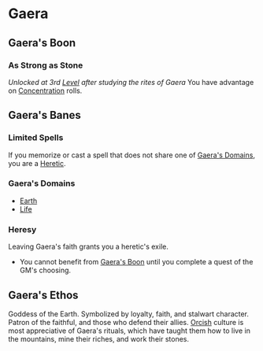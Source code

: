 # Gaera

## Gaera's Boon

### As Strong as Stone

*Unlocked at 3rd [Level](../../../Player%20Characters/Derived%20Statistics/Level.md) after studying the rites of Gaera*
You have advantage on [Concentration](../../Spellcasting/Concentration.md) rolls.

## Gaera's Banes

### Limited Spells

If you memorize or cast a spell that does not share one of [Gaera's Domains](#Gaera's%20Domains), you are a [Heretic](#Heresy).

### Gaera's Domains

- [Earth](../../Spells/Spell%20Domains/Earth.md)
- [Life](../../Spells/Spell%20Domains/Life.md)

### Heresy

Leaving Gaera's faith grants you a heretic's exile.

- You cannot benefit from [Gaera's Boon](#Gaera's%20Boon) until you complete a quest of the GM's choosing.

## Gaera's Ethos

Goddess of the Earth. Symbolized by loyalty, faith, and stalwart character. Patron of the faithful, and those who defend their allies. [Orcish](../../../Player%20Characters/Ancenstries/Elf.md#Deep%20Elf%20(Orc)) culture is most appreciative of Gaera's rituals, which have taught them how to live in the mountains, mine their riches, and work their stones.
